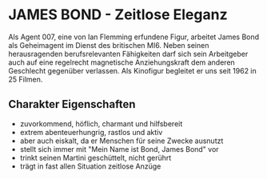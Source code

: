 # JAMES BOND - Zeitlose Eleganz

Als Agent 007, eine von Ian Flemming erfundene Figur, arbeitet James Bond als Geheimagent im Dienst des britischen MI6. Neben seinen herausragenden berufsrelevanten Fähigkeiten darf sich sein Arbeitgeber auch auf eine regelrecht magnetische Anziehungskraft dem anderen Geschlecht gegenüber verlassen. Als Kinofigur begleitet er uns seit 1962 in 25 Filmen.

## Charakter Eigenschaften

* zuvorkommend, höflich, charmant und hilfsbereit
* extrem abenteuerhungrig, rastlos und aktiv
* aber auch eiskalt, da er Menschen für seine Zwecke ausnutzt
* stellt sich immer mit "Mein Name ist Bond, James Bond" vor
* trinkt seinen Martini geschüttelt, nicht gerührt
* trägt in fast allen Situation zeitlose Anzüge
